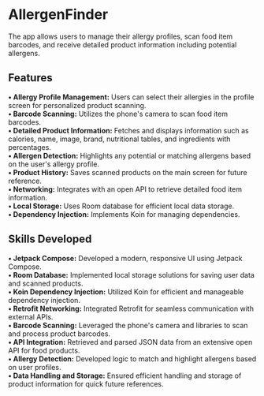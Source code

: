 # AllergenFinder

The app allows users to manage their allergy profiles, scan food item barcodes, and receive detailed product information including potential allergens. <br />

## Features
**• Allergy Profile Management:** Users can select their allergies in the profile screen for personalized product scanning.<br />
**• Barcode Scanning:** Utilizes the phone's camera to scan food item barcodes.<br />
**• Detailed Product Information:** Fetches and displays information such as calories, name, image, brand, nutritional tables, and ingredients with percentages.<br />
**• Allergen Detection:** Highlights any potential or matching allergens based on the user's allergy profile.<br />
**• Product History:** Saves scanned products on the main screen for future reference.<br />
**• Networking:** Integrates with an open API to retrieve detailed food item information.<br />
**• Local Storage:** Uses Room database for efficient local data storage.<br />
**• Dependency Injection:** Implements Koin for managing dependencies.<br />

## Skills Developed
**• Jetpack Compose:** Developed a modern, responsive UI using Jetpack Compose.<br />
**• Room Database:** Implemented local storage solutions for saving user data and scanned products.<br />
**• Koin Dependency Injection:** Utilized Koin for efficient and manageable dependency injection.<br />
**• Retrofit Networking:** Integrated Retrofit for seamless communication with external APIs.<br />
**• Barcode Scanning:** Leveraged the phone's camera and libraries to scan and process product barcodes.<br />
**• API Integration:** Retrieved and parsed JSON data from an extensive open API for food products.<br />
**• Allergy Detection:** Developed logic to match and highlight allergens based on user profiles.<br />
**• Data Handling and Storage:** Ensured efficient handling and storage of product information for quick future references.<br />

